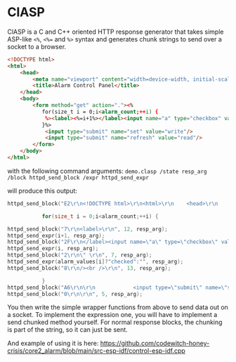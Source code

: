 # ClASP

ClASP is a C and C++ oriented HTTP response generator that takes simple ASP-like `<%`, `<%=` and `%>` syntax and generates chunk strings to send over a socket to a browser.

```html
<!DOCTYPE html>
<html>
    <head>
        <meta name="viewport" content="width=device-width, initial-scale=1.0" />
        <title>Alarm Control Panel</title>
    </head>
    <body>
        <form method="get" action="."><%
           for(size_t i = 0;i<alarm_count;++i) {
            %><label><%=i+1%></label><input name="a" type="checkbox" value="<%=i%>" <%=alarm_values[i]?"checked":""%>/><br /><%
           }%>
            <input type="submit" name="set" value="write"/>
            <input type="submit" name="refresh" value="read"/>
        </form>
    </body>
</html>
```

with the following command arguments: `demo.clasp /state resp_arg /block httpd_send_block /expr httpd_send_expr`

will produce this output:
```cpp
httpd_send_block("E2\r\n<!DOCTYPE html>\r\n<html>\r\n    <head>\r\n        <meta name=\"viewport\" content=\"width=device-width, initial-scale=1.0\" />\r\n        <title>Alarm Control Panel</title>\r\n    </head>\r\n    <body>\r\n        <form method=\"get\" action=\".\">\r\n", 232, resp_arg);

           for(size_t i = 0;i<alarm_count;++i) {

httpd_send_block("7\r\n<label>\r\n", 12, resp_arg);
httpd_send_expr(i+1, resp_arg);
httpd_send_block("2F\r\n</label><input name=\"a\" type=\"checkbox\" value=\"\r\n", 53, resp_arg);
httpd_send_expr(i, resp_arg);
httpd_send_block("2\r\n\" \r\n", 7, resp_arg);
httpd_send_expr(alarm_values[i]?"checked":"", resp_arg);
httpd_send_block("8\r\n/><br />\r\n", 13, resp_arg);

           }
httpd_send_block("A6\r\n\r\n            <input type=\"submit\" name=\"set\" value=\"write\"/>\r\n            <input type=\"submit\" name=\"refresh\" value=\"read\"/>\r\n        </form>\r\n    </body>\r\n</html>\r\n\r\n", 172, resp_arg);
httpd_send_block("0\r\n\r\n", 5, resp_arg);
```

You then write the simple wrapper functions from above to send data out on a socket. To implement the expression one, you will have to implement a send chunked method yourself. For normal response blocks, the chunking is part of the string, so it can just be sent.

And example of using it is here: https://github.com/codewitch-honey-crisis/core2_alarm/blob/main/src-esp-idf/control-esp-idf.cpp


